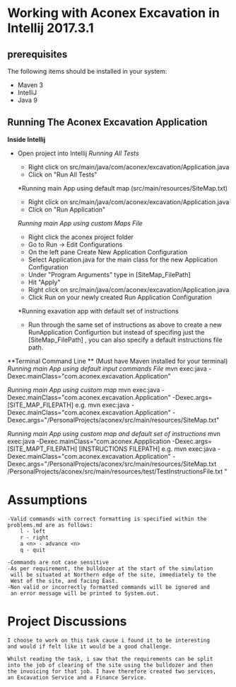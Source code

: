 
Working with Aconex Excavation in Intellij 2017.3.1
===================================================

prerequisites
--------------
The following items should be installed in your system:
- Maven 3
- IntelliJ
- Java 9

Running The Aconex Excavation Application
--------------

**Inside Intellij**
- Open project into Intellij
    *Running All Tests*
    - Right click on src/main/java/com/aconex/excavation/Application.java
    - Click on "Run All Tests"

    *Running main App using default map (src/main/resources/SiteMap.txt)
    - Right click on src/main/java/com/aconex/excavation/Application.java
    - Click on "Run Application"

    *Running main App using custom Maps File*
    - Right click the aconex project folder
    - Go to Run -> Edit Configurations
    - On the left pane Create New Application Configuration
    - Select Application.java for the main class for the new Application Configuration
    - Under "Program Arguments" type in [SiteMap_FilePath]
    - Hit "Apply"
    - Right click on src/main/java/com/aconex/excavation/Application.java
    - Click Run on your newly created Run Application Configuration

    *Running exavation app with default set of instructions
    - Run through the same set of instructions as above to create a new
        RunApplication Configurtion but instead of specifing just the
        [SiteMap_FilePath] , you can also specify a default instructions
        file path.

**Terminal Command Line ** (Must have Maven installed for your terminal)
   *Running main App using default input commands File*
       mvn exec:java -Dexec.mainClass="com.aconex.excavation.Application"

   *Running main App using custom map*
       mvn exec:java -Dexec.mainClass="com.aconex.excavation.Application" -Dexec.args=[SITE_MAP_FILEPATH]
        e.g. mvn exec:java -Dexec.mainClass="com.aconex.excavation.Application" -Dexec.args="/PersonalProjects/aconex/src/main/resources/SiteMap.txt"

   *Running main App using custom map and default set of instructions*
          mvn exec:java -Dexec.mainClass="com.aconex.Appplication -Dexec.args=[SITE_MAPT_FILEPATH] [INSTRUCTIONS FILEPATH]
           e.g. mvn exec:java -Dexec.mainClass="com.aconex.excavation.Application"
            -Dexec.args="/PersonalProjects/aconex/src/main/resources/SiteMap.txt /PersonalProjects/aconex/src/main/resources/test/TestInstructionsFile.txt
"


Assumptions
===========
    -Valid commands with correct formatting is specified within the problems.md are as follows:
        l - left
        r - right
        a <n> - advance <n>
        q - quit

    -Commands are not case sensitive
    -As per requirement, the bulldozer at the start of the simulation
     will be situated at Northern edge of the site, immediately to the
     West of the site, and facing East.
    -Non valid or incorrectly formatted commands will be ignored and
     an error message will be printed to System.out.


Project Discussions
===================
    I choose to work on this task cause i found it to be interesting
    and would if felt like it would be a good challenge.

    Whilst reading the task, i saw that the requirements can be split
    into the job of clearing of the site using the bulldozer and then
    the invoicing for that job. I have therefore created two services,
    an Excavation Service and a Finance Service.




